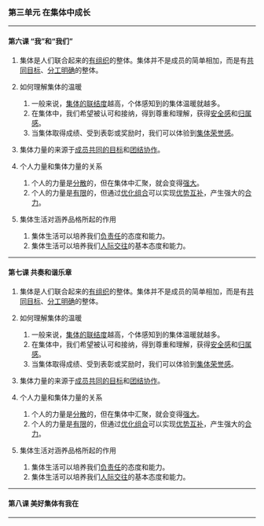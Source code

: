 ### 第三单元 在集体中成长

---

#### 第六课 “我”和“我们”

1. 集体是人们联合起来的<u>有组织</u>的整体。集体并不是成员的简单相加，而是有<u>共同目标</u>、<u>分工明确</u>的整体。

2. 如何理解集体的温暖
    1. 一般来说，<u>集体的联结度</u>越高，个体感知到的集体温暖就越多。
    2. 在集体中，我们希望被认可和接纳，得到尊重和理解，获得<u>安全感</u>和<u>归属感</u>。
    3. 当集体取得成绩、受到表彰或奖励时，我们可以体验到<u>集体荣誉感</u>。

3. 集体力量的来源于<u>成员共同的目标</u>和<u>团结协作</u>。

4. 个人力量和集体力量的关系
    1. 个人的力量是<u>分散</u>的，但在集体中汇聚，就会变得<u>强大</u>。
    2. 个人的力量是<u>有限</u>的，但通过<u>优化组合</u>可以实现<u>优势互补</u>，产生强大的<u>合力</u>。

5. 集体生活对涵养品格所起的作用
    1. 集体生活可以培养我们<u>负责任</u>的态度和能力。
    2. 集体生活可以培养我们<u>人际交往</u>的基本态度和能力。

---

#### 第七课 共奏和谐乐章

1. 集体是人们联合起来的<u>有组织</u>的整体。集体并不是成员的简单相加，而是有<u>共同目标</u>、<u>分工明确</u>的整体。

2. 如何理解集体的温暖
    1. 一般来说，<u>集体的联结度</u>越高，个体感知到的集体温暖就越多。
    2. 在集体中，我们希望被认可和接纳，得到尊重和理解，获得<u>安全感</u>和<u>归属感</u>。
    3. 当集体取得成绩、受到表彰或奖励时，我们可以体验到<u>集体荣誉感</u>。

3. 集体力量的来源于<u>成员共同的目标</u>和<u>团结协作</u>。

4. 个人力量和集体力量的关系
    1. 个人的力量是<u>分散</u>的，但在集体中汇聚，就会变得<u>强大</u>。
    2. 个人的力量是<u>有限</u>的，但通过<u>优化组合</u>可以实现<u>优势互补</u>，产生强大的<u>合力</u>。

5. 集体生活对涵养品格所起的作用
    1. 集体生活可以培养我们<u>负责任</u>的态度和能力。
    2. 集体生活可以培养我们<u>人际交往</u>的基本态度和能力。

---

#### 第八课 美好集体有我在

---